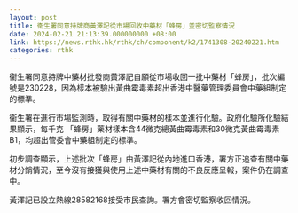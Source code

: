 ```yaml
---
layout: post
title: 衞生署同意持牌商黃澤記從市場回收中藥材「蜂房」並密切監察情況
date: 2024-02-21 21:13:39.000000000 +08:00
link: https://news.rthk.hk/rthk/ch/component/k2/1741308-20240221.htm
categories: rthk
---
```


衞生署同意持牌中藥材批發商黃澤記自願從市場收回一批中藥材「蜂房」，批次編號是230228，因為樣本被驗出黃曲霉毒素超出香港中醫藥管理委員會中藥組制定的標準。

衞生署在進行市場監測時，取得有關中藥材的樣本並進行化驗。政府化驗所化驗結果顯示，每千克 「蜂房」藥材樣本含44微克總黃曲霉毒素和30微克黃曲霉毒素B1，均超出管委會中藥組制定的標準。

初步調查顯示，上述批次「蜂房」由黃澤記從內地進口香港，署方正追查有關中藥材分銷情況，至今沒有接獲與使用上述中藥材有關的不良反應呈報，案件仍在調查中。

黃澤記已設立熱線28582168接受市民查詢。署方會密切監察收回情況。

　

